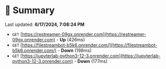 # 📖 Summary
Last updated: **6/17/2024, 7:08:24 PM**

- `GET` [https://restreamer-09gx.onrender.com](https://restreamer-09gx.onrender.com) - **Up** (426ms)
- `GET` [https://filestreambot-b5k6.onrender.com/](https://filestreambot-b5k6.onrender.com/) - **Down** (198ms)
- `GET` [https://jupyterlab-python3-12-3.onrender.com](https://jupyterlab-python3-12-3.onrender.com) - **Down** (177ms)
